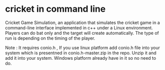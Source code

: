 # cricket in command line
Cricket Game Simulation, an application that simulates the cricket game in a command-line interface implemented in c++ under a Linux environment. Players can do bat only and the target will create automatically. The type of run is depending on the timing of the player.

Note : It requires conio.h , If you use linux platform add conio.h file into your system which is presentned in conio.h-master.zip in the repo. Unzip it and add it into your system. Windows platform already have in it so no need to do.
